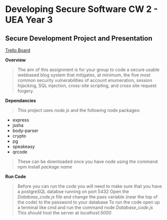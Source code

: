 # Developing Secure Software CW 2 - UEA Year 3
## Secure Development Project and Presentation  

[Trello Board](https://trello.com/b/yLVC8BuY/dss2022-23-002-ug06)

**Overview**  
>The aim of this assignment is for your group to code a secure usable webbased blog system that mitigates, at minimum, the five most common
security vulnerabilities of account enumeration, session hijacking, SQL
injection, cross-site scripting, and cross site request forgery.  
  
**Dependancies**  
>This project uses *node.js* and the following node packages:
- express
- jssha
- body-parser
- crypto
- pg
- speakeasy
- qrcode
>These can be downloaded once you have node using the command npm install *package name*


**Run Code**
>Before you can run the code you will need to make sure that you have a postgreSQL databse running on port 5432
>Open the *Database_code.js* file and change the pass variable (near the top of the code) to the password to your database 
>To run the code open up a terminal like cmd and run the command
>node *Database_code.js*
>This should host the server at *localhost:5000*







